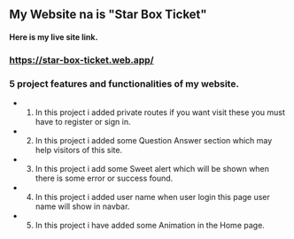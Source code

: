 ## My Website na is "Star Box Ticket"

#### Here is my live site link.
### https://star-box-ticket.web.app/


### 5 project features and functionalities of my website.

- 1. In this project i added private routes if you want visit these you must have to register or sign in.

- 2. In this project i added some Question Answer section which may help visitors of this site.

- 3. In this project i add some Sweet alert which will be shown when there is some error or success found.

- 4. In this project i added user name when user login this page user name will show in navbar.

- 5. In this project i have added some Animation in the Home page. 